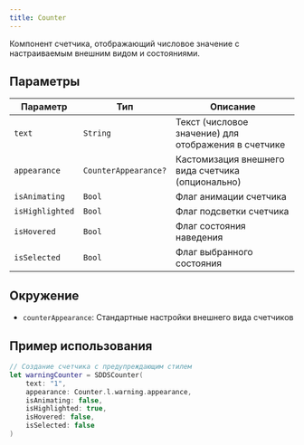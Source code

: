 ```yaml
---
title: Counter
---
```


Компонент счетчика, отображающий числовое значение с настраиваемым внешним видом и состояниями.

## Параметры

| Параметр | Тип | Описание |
|----------|-----|-----------|
| `text` | `String` | Текст (числовое значение) для отображения в счетчике |
| `appearance` | `CounterAppearance?` | Кастомизация внешнего вида счетчика (опционально) |
| `isAnimating` | `Bool` | Флаг анимации счетчика |
| `isHighlighted` | `Bool` | Флаг подсветки счетчика |
| `isHovered` | `Bool` | Флаг состояния наведения |
| `isSelected` | `Bool` | Флаг выбранного состояния |

## Окружение
- `counterAppearance`: Стандартные настройки внешнего вида счетчиков

## Пример использования

```swift
// Создание счетчика с предупреждающим стилем
let warningCounter = SDDSCounter(
    text: "1",
    appearance: Counter.l.warning.appearance,
    isAnimating: false,
    isHighlighted: true,
    isHovered: false,
    isSelected: false
)
``` 

